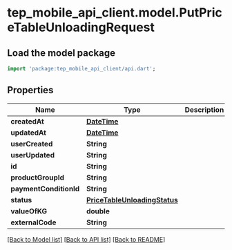 # tep_mobile_api_client.model.PutPriceTableUnloadingRequest

## Load the model package
```dart
import 'package:tep_mobile_api_client/api.dart';
```

## Properties
Name | Type | Description | Notes
------------ | ------------- | ------------- | -------------
**createdAt** | [**DateTime**](DateTime.md) |  | [optional] 
**updatedAt** | [**DateTime**](DateTime.md) |  | [optional] 
**userCreated** | **String** |  | [optional] 
**userUpdated** | **String** |  | [optional] 
**id** | **String** |  | [optional] 
**productGroupId** | **String** |  | [optional] 
**paymentConditionId** | **String** |  | [optional] 
**status** | [**PriceTableUnloadingStatus**](PriceTableUnloadingStatus.md) |  | [optional] 
**valueOfKG** | **double** |  | [optional] 
**externalCode** | **String** |  | [optional] 

[[Back to Model list]](../README.md#documentation-for-models) [[Back to API list]](../README.md#documentation-for-api-endpoints) [[Back to README]](../README.md)


